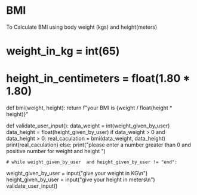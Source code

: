 # BMI
To Calculate BMI using body weight (kgs) and height(meters) 
# weight_in_kg = int(65)
# height_in_centimeters = float(1.80 * 1.80)


def bmi(weight, height):
    return f"your BMI is {weight / float(height * height)}"


def validate_user_input():
    data_weight = int(weight_given_by_user)
    data_height = float(height_given_by_user)
    if data_weight > 0 and data_height > 0:
        real_caculation = bmi(data_weight, data_height)
        print(real_caculation)
    else:
        print("please enter a number greater than 0 and  positive number for weight and height ")

    # while weight_given_by_user  and height_given_by_user != "end":


weight_given_by_user = input("give your weight in KG\n")
height_given_by_user = input("give your height in meters\n")
validate_user_input()
